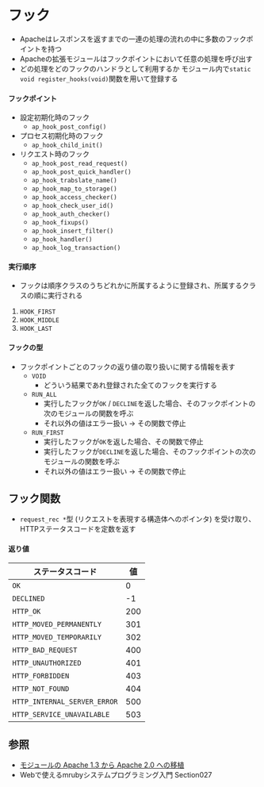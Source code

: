 # フック
- Apacheはレスポンスを返すまでの一連の処理の流れの中に多数のフックポイントを持つ
- Apacheの拡張モジュールはフックポイントにおいて任意の処理を呼び出す
- どの処理をどのフックのハンドラとして利用するか
  モジュール内で`static void register_hooks(void)`関数を用いて登録する

#### フックポイント
- 設定初期化時のフック
  - `ap_hook_post_config()`
- プロセス初期化時のフック
  - `ap_hook_child_init()`
- リクエスト時のフック
  - `ap_hook_post_read_request()`
  - `ap_hook_post_quick_handler()`
  - `ap_hook_trabslate_name()`
  - `ap_hook_map_to_storage()`
  - `ap_hook_access_checker()`
  - `ap_hook_check_user_id()`
  - `ap_hook_auth_checker()`
  - `ap_hook_fixups()`
  - `ap_hook_insert_filter()`
  - `ap_hook_handler()`
  - `ap_hook_log_transaction()`

#### 実行順序
- フックは順序クラスのうちどれかに所属するように登録され、所属するクラスの順に実行される
1. `HOOK_FIRST`
2. `HOOK_MIDDLE`
3. `HOOK_LAST`

#### フックの型
- フックポイントごとのフックの返り値の取り扱いに関する情報を表す
  - `VOID`
    - どういう結果であれ登録された全てのフックを実行する
  - `RUN_ALL`
    - 実行したフックが`OK` / `DECLINE`を返した場合、そのフックポイントの次のモジュールの関数を呼ぶ
    - それ以外の値はエラー扱い -> その関数で停止
  - `RUN_FIRST`
    - 実行したフックが`OK`を返した場合、その関数で停止
    - 実行したフックが`DECLINE`を返した場合、そのフックポイントの次のモジュールの関数を呼ぶ
    - それ以外の値はエラー扱い -> その関数で停止

## フック関数
- `request_rec *`型 (リクエストを表現する構造体へのポインタ) を受け取り、
  HTTPステータスコードを定数を返す

#### 返り値

| ステータスコード             | 値  |
| -                            | -   |
| `OK`                         | 0   |
| `DECLINED`                   | -1  |
| `HTTP_OK`                    | 200 |
| `HTTP_MOVED_PERMANENTLY`     | 301 |
| `HTTP_MOVED_TEMPORARILY`     | 302 |
| `HTTP_BAD_REQUEST`           | 400 |
| `HTTP_UNAUTHORIZED`          | 401 |
| `HTTP_FORBIDDEN`             | 403 |
| `HTTP_NOT_FOUND`             | 404 |
| `HTTP_INTERNAL_SERVER_ERROR` | 500 |
| `HTTP_SERVICE_UNAVAILABLE`   | 503 |

## 参照
- [モジュールの Apache 1.3 から Apache 2.0 への移植](https://httpd.apache.org/docs/2.4/ja/developer/modules.html)
- Webで使えるmrubyシステムプログラミング入門 Section027
